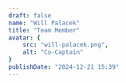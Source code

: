 ```yaml
---
draft: false
name: "Will Palacek"
title: "Team Member"
avatar: {
    src: "will-palacek.png",
    alt: "Co-Captain"
}
publishDate: "2024-12-21 15:39"
---
```

